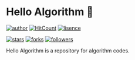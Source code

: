 # Hello Algorithm 🎲

[![author](https://img.shields.io/badge/Author-minyong--jeong-blue?style=flat-square)](https://minyong-jeong.github.io/)
[![HitCount](http://hits.dwyl.com/minyong-jeong/hello-algorithm.svg)](http://hits.dwyl.com/minyong-jeong/hello-algorithm)
[![lisence](https://img.shields.io/github/license/minyong-jeong/hello-algorithm?style=flat-square)](https://github.com/minyong-jeong/hello-algorithm/blob/master/LICENSE)

[![stars](https://img.shields.io/github/stars/minyong-jeong/hello-algorithm?style=flat-square&label=Star)](https://github.com/minyong-jeong/hello-algorithm/stargazers)
[![forks](https://img.shields.io/github/forks/minyong-jeong/hello-algorithm?style=flat-square&label=Fork)](https://github.com/minyong-jeong/hello-algorithm/network/members)
[![followers](https://img.shields.io/github/followers/minyong-jeong?style=flat-square&label=Follow)](https://github.com/minyong-jeong?tab=followers)

Hello Algorithm is a repository for algorithm codes.
